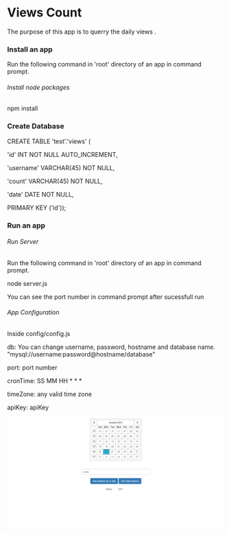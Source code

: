 Views Count
========================

The purpose of this app is to querry the daily views .

### Install an app

Run the following command in 'root' directory of an app in command prompt.

###### *Install node packages*

npm install

### Create Database

CREATE TABLE 'test'.'views' (

  'id' INT NOT NULL AUTO_INCREMENT,

  'username' VARCHAR(45) NOT NULL,

  'count' VARCHAR(45) NOT NULL,

  'date' DATE NOT NULL,

  PRIMARY KEY ('id'));

### Run an app

###### *Run Server*

Run the following command in 'root' directory of an app in command prompt.

node server.js

You can see the port number in command prompt after sucessfull run

###### *App Configuration*

Inside config/config.js

db: You can change username, password, hostname and database name. "mysql://username:password@hostname/database"

port: port number

cronTime: SS MM HH * * *

timeZone: any valid time zone

apiKey: apiKey

![Screenshot](./screenshot.PNG?raw=true )


